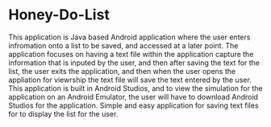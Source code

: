# Honey-Do-List
This application is Java based Android application where the user enters infromation onto a list to be saved, and accessed at a later point.
The application focuses on having a text file within the application capture the information that is inputed by the user, and then after
saving the text for the list, the user exits the application, and then when the user opens the appliation for viewrship the text file will save
the text entered by the user. This application is built in Android Studios, and to view the simulation for the application on an Android
Emulator, the user will have to download Android Studios for the application. Simple and easy application for saving text files for
to display the list for the user.
